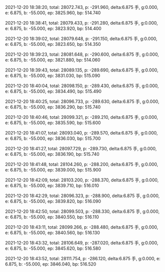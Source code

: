 2021-12-20 18:38:20, total: 28072.743, p: -291.960, delta:6.875 手, g:0.000, e: 6.875, b: -55.000, ep: 3825.960, bp: 514.740

2021-12-20 18:38:41, total: 28079.433, p: -291.280, delta:6.875 手, g:0.000, e: 6.875, b: -55.000, ep: 3823.920, bp: 514.400

2021-12-20 18:39:02, total: 28079.648, p: -291.150, delta:6.875 手, g:0.000, e: 6.875, b: -55.000, ep: 3823.650, bp: 514.350

2021-12-20 18:39:23, total: 28081.648, p: -290.600, delta:6.875 手, g:0.000, e: 6.875, b: -55.000, ep: 3821.880, bp: 514.060

2021-12-20 18:39:43, total: 28089.135, p: -289.690, delta:6.875 手, g:0.000, e: 6.875, b: -55.000, ep: 3831.030, bp: 515.090

2021-12-20 18:40:04, total: 28098.150, p: -289.430, delta:6.875 手, g:0.000, e: 6.875, b: -55.000, ep: 3834.490, bp: 515.490

2021-12-20 18:40:25, total: 28096.733, p: -289.630, delta:6.875 手, g:0.000, e: 6.875, b: -55.000, ep: 3836.290, bp: 515.740

2021-12-20 18:40:46, total: 28099.321, p: -289.210, delta:6.875 手, g:0.000, e: 6.875, b: -55.000, ep: 3835.590, bp: 515.600

2021-12-20 18:41:07, total: 28093.040, p: -289.570, delta:6.875 手, g:0.000, e: 6.875, b: -55.000, ep: 3836.030, bp: 515.700

2021-12-20 18:41:27, total: 28097.729, p: -289.730, delta:6.875 手, g:0.000, e: 6.875, b: -55.000, ep: 3836.190, bp: 515.740

2021-12-20 18:41:48, total: 28104.260, p: -288.200, delta:6.875 手, g:0.000, e: 6.875, b: -55.000, ep: 3839.000, bp: 515.900

2021-12-20 18:42:09, total: 28103.200, p: -288.370, delta:6.875 手, g:0.000, e: 6.875, b: -55.000, ep: 3839.710, bp: 516.010

2021-12-20 18:42:29, total: 28096.323, p: -288.900, delta:6.875 手, g:0.000, e: 6.875, b: -55.000, ep: 3839.820, bp: 516.090

2021-12-20 18:42:50, total: 28099.503, p: -288.330, delta:6.875 手, g:0.000, e: 6.875, b: -55.000, ep: 3840.550, bp: 516.110

2021-12-20 18:43:11, total: 28099.266, p: -288.480, delta:6.875 手, g:0.000, e: 6.875, b: -55.000, ep: 3840.560, bp: 516.130

2021-12-20 18:43:32, total: 28106.649, p: -287.020, delta:6.875 手, g:0.000, e: 6.875, b: -55.000, ep: 3845.620, bp: 516.580

2021-12-20 18:43:52, total: 28111.754, p: -286.120, delta:6.875 手, g:0.000, e: 6.875, b: -55.000, ep: 3846.040, bp: 516.520
